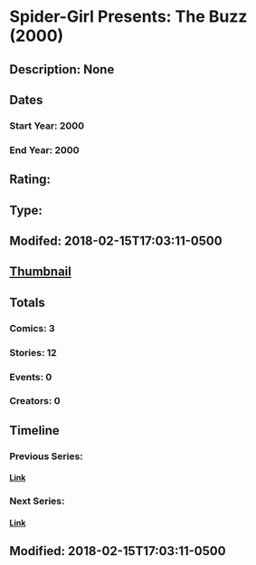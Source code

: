 # Spider-Girl Presents: The Buzz (2000)
## Description: None
## Dates
### Start Year: 2000
### End Year: 2000
## Rating: 
## Type: 
## Modifed: 2018-02-15T17:03:11-0500
## [Thumbnail](http://i.annihil.us/u/prod/marvel/i/mg/6/a0/5a860395f0f7a.jpg)
## Totals
### Comics: 3
### Stories: 12
### Events: 0
### Creators: 0
## Timeline
### Previous Series: 
#### [Link]()
### Next Series: 
#### [Link]()
## Modified: 2018-02-15T17:03:11-0500